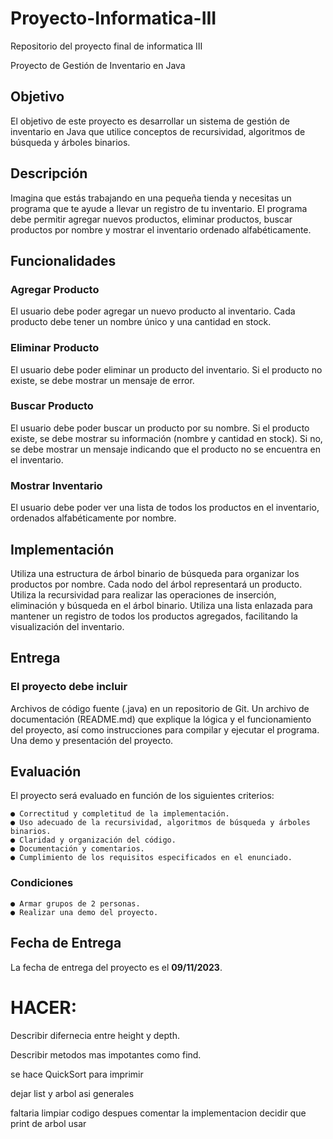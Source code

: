 # Proyecto-Informatica-III
Repositorio del proyecto final de informatica III

Proyecto de Gestión de Inventario en Java
## Objetivo
El objetivo de este proyecto es desarrollar un sistema de gestión de inventario en Java que
utilice conceptos de recursividad, algoritmos de búsqueda y árboles binarios.
## Descripción
Imagina que estás trabajando en una pequeña tienda y necesitas un programa que te ayude
a llevar un registro de tu inventario. El programa debe permitir agregar nuevos productos,
eliminar productos, buscar productos por nombre y mostrar el inventario ordenado
alfabéticamente.
## Funcionalidades
### Agregar Producto
El usuario debe poder agregar un nuevo producto al inventario. Cada producto debe tener
un nombre único y una cantidad en stock.
### Eliminar Producto
El usuario debe poder eliminar un producto del inventario. Si el producto no existe, se debe
mostrar un mensaje de error.
### Buscar Producto
El usuario debe poder buscar un producto por su nombre. Si el producto existe, se debe
mostrar su información (nombre y cantidad en stock). Si no, se debe mostrar un mensaje
indicando que el producto no se encuentra en el inventario.
### Mostrar Inventario
El usuario debe poder ver una lista de todos los productos en el inventario, ordenados
alfabéticamente por nombre.
## Implementación
Utiliza una estructura de árbol binario de búsqueda para organizar los productos por
nombre. Cada nodo del árbol representará un producto.
Utiliza la recursividad para realizar las operaciones de inserción, eliminación y búsqueda en
el árbol binario.
Utiliza una lista enlazada para mantener un registro de todos los productos agregados,
facilitando la visualización del inventario.
## Entrega
### El proyecto debe incluir
Archivos de código fuente (.java) en un repositorio de Git.
Un archivo de documentación (README.md) que explique la lógica y el funcionamiento del
proyecto, así como instrucciones para compilar y ejecutar el programa.
Una demo y presentación del proyecto.
## Evaluación
El proyecto será evaluado en función de los siguientes criterios:

    ● Correctitud y completitud de la implementación.
    ● Uso adecuado de la recursividad, algoritmos de búsqueda y árboles binarios.
    ● Claridad y organización del código.
    ● Documentación y comentarios.
    ● Cumplimiento de los requisitos especificados en el enunciado.
### Condiciones
    ● Armar grupos de 2 personas.
    ● Realizar una demo del proyecto.

## Fecha de Entrega
La fecha de entrega del proyecto es el **09/11/2023**.

# HACER:

Describir difernecia entre height y depth.

Describir metodos mas impotantes como find.

se hace QuickSort para imprimir


dejar list y arbol asi generales

faltaria limpiar codigo despues
comentar la implementacion
decidir que print de arbol usar